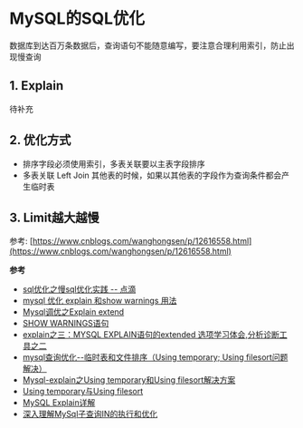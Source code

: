 # MySQL的SQL优化

数据库到达百万条数据后，查询语句不能随意编写，要注意合理利用索引，防止出现慢查询

## 1. Explain

待补充

## 2. 优化方式

* 排序字段必须使用索引，多表关联要以主表字段排序
* 多表关联 Left Join 其他表的时候，如果以其他表的字段作为查询条件都会产生临时表

## 3. Limit越大越慢

参考: [https://www.cnblogs.com/wanghongsen/p/12616558.html](https://www.cnblogs.com/wanghongsen/p/12616558.html)

**参考**

* [sql优化之慢sql优化实践 -- 点滴](https://blog.csdn.net/qq_20057315/article/details/80737659)
* [mysql 优化 explain 和show warnings 用法](https://blog.csdn.net/chuangli1101/article/details/100814828)
* [Mysql调优之Explain extend](https://blog.csdn.net/jobschen/article/details/50878854)
* [SHOW WARNINGS语句](https://www.lanmper.cn/mysql/t7966.html)
* [explain之三：MYSQL EXPLAIN语句的extended 选项学习体会,分析诊断工具之二](https://www.cnblogs.com/duanxz/p/3564468.html)
* [mysql查询优化--临时表和文件排序（Using temporary; Using filesort问题解决）](https://blog.csdn.net/shandalue/article/details/51658920)
* [Mysql-explain之Using temporary和Using filesort解决方案](https://www.cnblogs.com/fuhui-study-footprint/p/11648185.html)
* [Using temporary与Using filesort](https://blog.csdn.net/sz85850597/article/details/91907988)
* [MySQL Explain详解](https://www.cnblogs.com/tufujie/p/9413852.html)
* [深入理解MySql子查询IN的执行和优化](https://www.cnblogs.com/wxw16/p/6105624.html)
